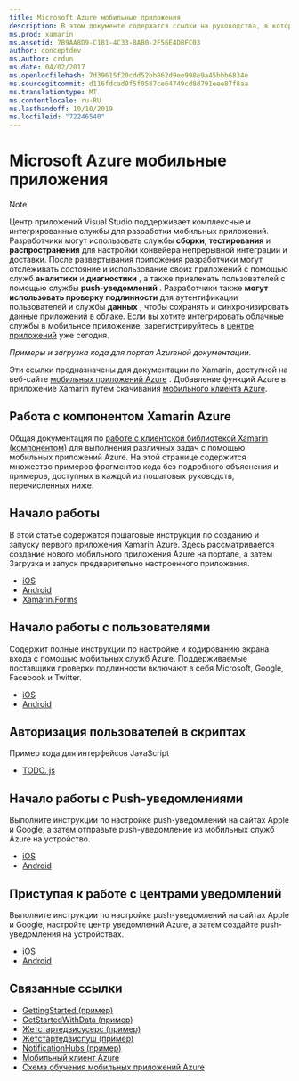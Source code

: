 ```yaml
---
title: Microsoft Azure мобильные приложения
description: В этом документе содержатся ссылки на руководства, в которых описывается создание приложения Xamarin, подключенного к Azure. В нем обсуждается работа с компонентом Xamarin Azure, пользователями и Push-уведомлениями.
ms.prod: xamarin
ms.assetid: 7B9AA8D9-C181-4C33-8AB0-2F56E4DBFC03
author: conceptdev
ms.author: crdun
ms.date: 04/02/2017
ms.openlocfilehash: 7d39615f20cdd52bb862d9ee998e9a45bbb6834e
ms.sourcegitcommit: d116fdcad9f5f0587ce64749cd8d791eee87f8aa
ms.translationtype: MT
ms.contentlocale: ru-RU
ms.lasthandoff: 10/10/2019
ms.locfileid: "72246540"
---
```

# <a name="microsoft-azure-mobile-apps"></a>Microsoft Azure мобильные приложения

> [!NOTE]
> Центр приложений Visual Studio поддерживает комплексные и интегрированные службы для разработки мобильных приложений. Разработчики могут использовать службы **сборки**, **тестирования** и **распространения** для настройки конвейера непрерывной интеграции и доставки. После развертывания приложения разработчики могут отслеживать состояние и использование своих приложений с помощью служб **аналитики** и **диагностики** , а также привлекать пользователей с помощью службы **push-уведомлений** . Разработчики также **могут использовать проверку подлинности** для аутентификации пользователей и службы **данных** , чтобы сохранять и синхронизировать данные приложений в облаке.
> Если вы хотите интегрировать облачные службы в мобильное приложение, зарегистрируйтесь в [центре приложений](https://appcenter.ms/signup?utm_source=XamarinDocs&utm_medium=Azure&utm_campaign=docs) уже сегодня.

_Примеры и загрузка кода для портал Azureной документации._

<!--
NOTE TO AUTHORS: this page is referenced from
https://azure.microsoft.com/develop/mobile/xamarin/
as https://developer xamarin com/guides/cross-platform/data-cloud/mobile-services/
A redirect has been put in place to /mobile-apps/ HOWEVER the /Resources/ .ZIP files are still located in /mobile-services/ so that the following permalinks don't break

The ZIPs in /Resources/ are also referenced by inbound links
Getting Started http://go.microsoft.com/fwlink/p/?LinkId=331359
Get started with data http://go.microsoft.com/fwlink/p/?LinkId=331302
Get started with push http://go.microsoft.com/fwlink/p/?LinkId=331303
Get started with authentication http://go.microsoft.com/fwlink/p/?LinkId=331328
Get started with Notification Hubs http://go.microsoft.com/fwlink/p/?LinkId=331329
Validate and modify data  http://go.microsoft.com/fwlink/p/?LinkId=331330
-->

Эти ссылки предназначены для документации по Xamarin, доступной на веб-сайте [мобильных приложений Azure](https://docs.microsoft.com/azure/app-service-mobile/) .
Добавление функций Azure в приложение Xamarin путем скачивания [мобильного клиента Azure](https://www.nuget.org/packages/Microsoft.Azure.Mobile.Client/).

## <a name="working-with-the-xamarin-azure-component"></a>Работа с компонентом Xamarin Azure

Общая документация по [работе с клиентской библиотекой Xamarin (компонентом)](https://docs.microsoft.com/azure/app-service-mobile/app-service-mobile-dotnet-how-to-use-client-library) для выполнения различных задач с помощью мобильных приложений Azure. На этой странице содержится множество примеров фрагментов кода без подробного объяснения и примеров, доступных в каждой из пошаговых руководств, перечисленных ниже.

## <a name="getting-started"></a>Начало работы

В этой статье содержатся пошаговые инструкции по созданию и запуску первого приложения Xamarin Azure.
Здесь рассматривается создание нового мобильного приложения Azure на портале, а затем Загрузка и запуск предварительно настроенного приложения.

- [iOS](https://docs.microsoft.com/azure/app-service-mobile/app-service-mobile-xamarin-ios-get-started/)
- [Android](https://docs.microsoft.com/azure/app-service-mobile/app-service-mobile-xamarin-android-get-started/)
- [Xamarin.Forms](https://docs.microsoft.com/azure/app-service-mobile/app-service-mobile-xamarin-forms-get-started)

<!--
## Validate, Modify and Augment Data in Scripts

Demonstrates how to add server-side scripts to Azure Mobile Services data tables to implement server-side validation and other functionality.

- [iOS](https://azure.microsoft.com/documentation/articles/mobile-services-dotnet-how-to-use-client-library/#errors)
- [Android](https://azure.microsoft.com/documentation/articles/mobile-services-dotnet-how-to-use-client-library/#errors)
-->

<!--
## Add Paging to Data

A quick example of paging large sets of data using Skip() and Take().

- [iOS](https://azure.microsoft.com/documentation/articles/mobile-services-dotnet-how-to-use-client-library/#paging)
- [Android](https://azure.microsoft.com/documentation/articles/mobile-services-dotnet-how-to-use-client-library/#paging)
-->

## <a name="get-started-with-users"></a>Начало работы с пользователями

Содержит полные инструкции по настройке и кодированию экрана входа с помощью мобильных служб Azure. Поддерживаемые поставщики проверки подлинности включают в себя Microsoft, Google, Facebook и Twitter.

- [iOS](https://azure.microsoft.com/documentation/articles/app-service-mobile-xamarin-ios-get-started-users/)
- [Android](https://azure.microsoft.com/documentation/articles/app-service-mobile-xamarin-android-get-started-users/)

## <a name="authorize-users-in-scripts"></a>Авторизация пользователей в скриптах

Пример кода для интерфейсов JavaScript

- [TODO. js](https://github.com/Azure/azure-mobile-apps-node/blob/master/samples/personal-table/tables/TodoItem.js#L38)

## <a name="get-started-with-push"></a>Начало работы с Push-уведомлениями

Выполните инструкции по настройке push-уведомлений на сайтах Apple и Google, а затем отправьте push-уведомление из мобильных служб Azure на устройство.

- [iOS](https://docs.microsoft.com/azure/app-service-mobile/app-service-mobile-xamarin-ios-get-started-push)
- [Android](https://docs.microsoft.com/azure/app-service-mobile/app-service-mobile-xamarin-android-get-started-push)

## <a name="get-started-with-notification-hubs"></a>Приступая к работе с центрами уведомлений

Выполните инструкции по настройке push-уведомлений на сайтах Apple и Google, настройте центр уведомлений Azure, а затем создайте push-уведомления на устройствах.

- [iOS](https://docs.microsoft.com/azure/notification-hubs/xamarin-notification-hubs-ios-push-notification-apns-get-started)
- [Android](https://docs.microsoft.com/azure/notification-hubs/xamarin-notification-hubs-push-notifications-android-gcm)

## <a name="related-links"></a>Связанные ссылки

- [GettingStarted (пример)](https://github.com/xamarin/mobile-samples/tree/master/Azure/GettingStarted)
- [GetStartedWithData (пример)](https://github.com/xamarin/mobile-samples/tree/master/Azure/GetStartedWithData)
- [Жетстартедвисусерс (пример)](https://github.com/xamarin/mobile-samples/tree/master/Azure/GetStartedWithUsers)
- [Жетстартедвиспуш (пример)](https://github.com/xamarin/mobile-samples/tree/master/Azure/GetStartedWithPush)
- [NotificationHubs (пример)](https://github.com/xamarin/mobile-samples/tree/master/Azure/NotificationHubs)
- [Мобильный клиент Azure](https://www.nuget.org/packages/Microsoft.Azure.Mobile.Client/)
- [Схема обучения мобильных приложений Azure](https://azure.microsoft.com/documentation/learning-paths/appservice-mobileapps/)

<!--
- [ValidateModifyData (sample)](https://github.com/xamarin/mobile-samples/tree/master/Azure/ValidateModifyData)
-->
